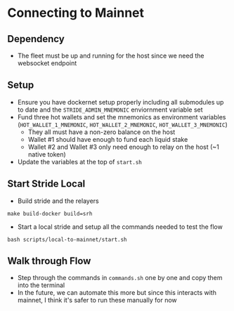 # Connecting to Mainnet

## Dependency

* The fleet must be up and running for the host since we need the websocket endpoint

## Setup

* Ensure you have dockernet setup properly including all submodules up to date and the `STRIDE_ADMIN_MNEMONIC` enviornment variable set
* Fund three hot wallets and set the mnemonics as environment variables (`HOT_WALLET_1_MNEMONIC`, `HOT_WALLET_2_MNEMONIC`, `HOT_WALLET_3_MNEMONIC`)
  * They all must have a non-zero balance on the host
  * Wallet #1 should have enough to fund each liquid stake
  * Wallet #2 and Wallet #3 only need enough to relay on the host (~1 native token)
* Update the variables at the top of `start.sh`

## Start Stride Local

* Build stride and the relayers

```
make build-docker build=srh
```

* Start a local stride and setup all the commands needed to test the flow

```
bash scripts/local-to-mainnet/start.sh
```

## Walk through Flow

* Step through the commands in `commands.sh` one by one and copy them into the terminal
* In the future, we can automate this more but since this interacts with mainnet, I think it's safer to run these manually for now
